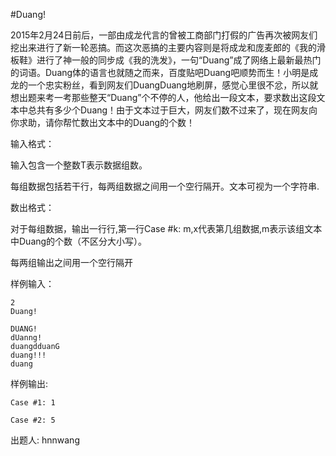 #Duang!

2015年2月24日前后，一部由成龙代言的曾被工商部门打假的广告再次被网友们挖出来进行了新一轮恶搞。而这次恶搞的主要内容则是将成龙和庞麦郎的《我的滑板鞋》进行了神一般的同步成《我的洗发》，一句“Duang”成了网络上最新最热门的词语。Duang体的语言也就随之而来，百度贴吧Duang吧顺势而生！小明是成龙的一个忠实粉丝，看到网友们DuangDuang地刷屏，感觉心里很不忿，所以就想出题来考一考那些整天“Duang”个不停的人，他给出一段文本，要求数出这段文本中总共有多少个Duang！由于文本过于巨大，网友们数不过来了，现在网友向你求助，请你帮忙数出文本中的Duang的个数！

输入格式：

输入包含一个整数T表示数据组数。

每组数据包括若干行，每两组数据之间用一个空行隔开。文本可视为一个字符串.

数出格式：

对于每组数据，输出一行行,第一行Case #k: m,x代表第几组数据,m表示该组文本中Duang的个数（不区分大小写）。

每两组输出之间用一个空行隔开

样例输入：

	2
	Duang!

	DUANG!
	dUanng!
	duangdduanG
	duang!!!
	duang

样例输出:

	Case #1: 1

	Case #2: 5


出题人: hnnwang
